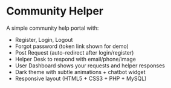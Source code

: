 
# Community Helper

A simple community help portal with:
- Register, Login, Logout
- Forgot password (token link shown for demo)
- Post Request (auto-redirect after login/register)
- Helper Desk to respond with email/phone/image
- User Dashboard shows your requests and helper responses
- Dark theme with subtle animations + chatbot widget
- Responsive layout (HTML5 + CSS3 + PHP + MySQL)

